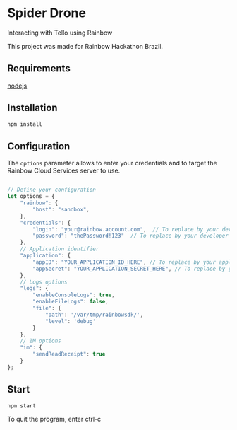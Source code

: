 # Spider Drone
Interacting with Tello using Rainbow

This project was made for Rainbow Hackathon Brazil.

## Requirements

[nodejs](https://nodejs.org/en/)

## Installation

```bash
npm install
```

## Configuration

The `options` parameter allows to enter your credentials and to target the Rainbow Cloud Services server to use.

```js

// Define your configuration
let options = {
    "rainbow": {
        "host": "sandbox",
    },
    "credentials": {
        "login": "your@rainbow.account.com",  // To replace by your developer credendials
        "password": "thePassword!123"  // To replace by your developer credentials
    },
    // Application identifier
    "application": {
        "appID": "YOUR_APPLICATION_ID_HERE", // To replace by your application ID
        "appSecret": "YOUR_APPLICATION_SECRET_HERE", // To replace by your application secret
    },
    // Logs options
    "logs": {
        "enableConsoleLogs": true,
        "enableFileLogs": false,
        "file": {
            "path": '/var/tmp/rainbowsdk/',
            "level": 'debug'
        }
    },
    // IM options
    "im": {
        "sendReadReceipt": true
    }
};

```

## Start

```bash
npm start
```

To quit the program, enter ctrl-c

